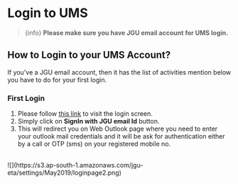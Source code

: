 
# Login to UMS 

>{info} **Please make sure you have JGU email account for UMS login.**


<a name="login"></a>
## How to Login to your UMS Account?

If you've a JGU email account, then it has the list of activities mention below you have to do for your first login.

### First Login

1. Please follow [this link](https://ums.jgu.edu.in) to visit the login screen.
2. Simply click on  <larecipe-badge type="info">**SignIn with JGU email Id**</larecipe-badge> button.
3. This will redirect you on Web Outlook page where you need to enter your outlook mail credentials and it will be ask for authentication either by a call or OTP (sms) on your registered mobile no.

<br/>
![](https://s3.ap-south-1.amazonaws.com/jgu-eta/settings/May2019/loginpage2.png)